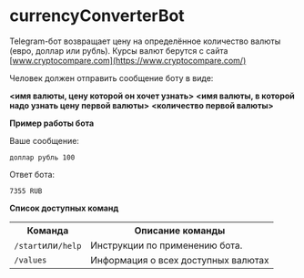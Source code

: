 # currencyConverterBot
Telegram-бот возвращает цену на определённое количество валюты (евро, доллар или рубль).
Курсы валют берутся с сайта [www.cryptocompare.com](https://www.cryptocompare.com/)

Человек должен отправить сообщение боту в виде: 

**<имя валюты, цену которой он хочет узнать>** 
**<имя валюты, в которой надо узнать цену первой валюты>** **<количество первой валюты>**

**Пример работы бота**

Ваше сообщение:
```
доллар рубль 100
```

Ответ бота:
```
7355 RUB
```

**Список доступных команд**

<table>
  <tr>
    <th>Команда</th>
    <th>Описание команды</th>
  </tr>
   <tr>
    <td><code>/start</code>или<code>/help</code></td>
    <td>Инструкции по применению бота.</td>
  </tr>
  <tr>
    <td><code>/values</code></td>
    <td>Информация о всех доступных валютах</td>
  </tr>
</table>